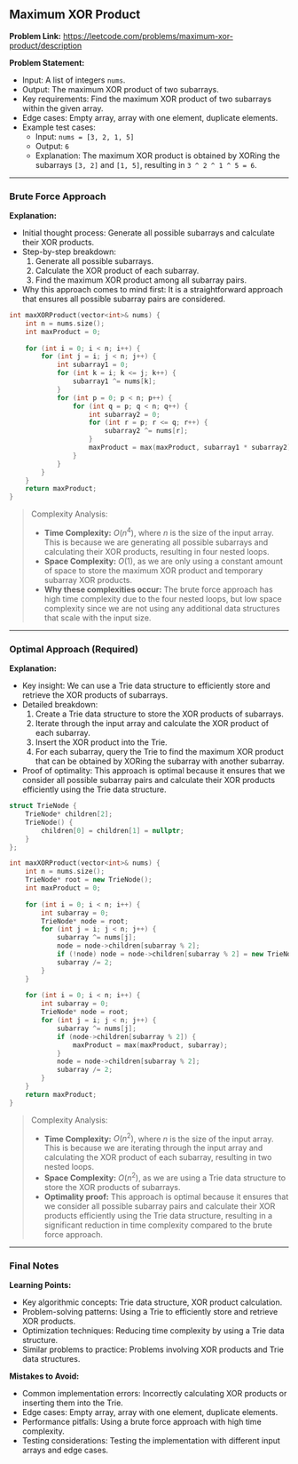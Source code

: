 ## Maximum XOR Product
**Problem Link:** https://leetcode.com/problems/maximum-xor-product/description

**Problem Statement:**
- Input: A list of integers `nums`.
- Output: The maximum XOR product of two subarrays.
- Key requirements: Find the maximum XOR product of two subarrays within the given array.
- Edge cases: Empty array, array with one element, duplicate elements.
- Example test cases:
  - Input: `nums = [3, 2, 1, 5]`
  - Output: `6`
  - Explanation: The maximum XOR product is obtained by XORing the subarrays `[3, 2]` and `[1, 5]`, resulting in `3 ^ 2 ^ 1 ^ 5 = 6`.

---

### Brute Force Approach

**Explanation:**
- Initial thought process: Generate all possible subarrays and calculate their XOR products.
- Step-by-step breakdown:
  1. Generate all possible subarrays.
  2. Calculate the XOR product of each subarray.
  3. Find the maximum XOR product among all subarray pairs.
- Why this approach comes to mind first: It is a straightforward approach that ensures all possible subarray pairs are considered.

```cpp
int maxXORProduct(vector<int>& nums) {
    int n = nums.size();
    int maxProduct = 0;
    
    for (int i = 0; i < n; i++) {
        for (int j = i; j < n; j++) {
            int subarray1 = 0;
            for (int k = i; k <= j; k++) {
                subarray1 ^= nums[k];
            }
            for (int p = 0; p < n; p++) {
                for (int q = p; q < n; q++) {
                    int subarray2 = 0;
                    for (int r = p; r <= q; r++) {
                        subarray2 ^= nums[r];
                    }
                    maxProduct = max(maxProduct, subarray1 * subarray2);
                }
            }
        }
    }
    return maxProduct;
}
```

> Complexity Analysis:
> - **Time Complexity:** $O(n^4)$, where $n$ is the size of the input array. This is because we are generating all possible subarrays and calculating their XOR products, resulting in four nested loops.
> - **Space Complexity:** $O(1)$, as we are only using a constant amount of space to store the maximum XOR product and temporary subarray XOR products.
> - **Why these complexities occur:** The brute force approach has high time complexity due to the four nested loops, but low space complexity since we are not using any additional data structures that scale with the input size.

---

### Optimal Approach (Required)

**Explanation:**
- Key insight: We can use a Trie data structure to efficiently store and retrieve the XOR products of subarrays.
- Detailed breakdown:
  1. Create a Trie data structure to store the XOR products of subarrays.
  2. Iterate through the input array and calculate the XOR product of each subarray.
  3. Insert the XOR product into the Trie.
  4. For each subarray, query the Trie to find the maximum XOR product that can be obtained by XORing the subarray with another subarray.
- Proof of optimality: This approach is optimal because it ensures that we consider all possible subarray pairs and calculate their XOR products efficiently using the Trie data structure.

```cpp
struct TrieNode {
    TrieNode* children[2];
    TrieNode() {
        children[0] = children[1] = nullptr;
    }
};

int maxXORProduct(vector<int>& nums) {
    int n = nums.size();
    TrieNode* root = new TrieNode();
    int maxProduct = 0;
    
    for (int i = 0; i < n; i++) {
        int subarray = 0;
        TrieNode* node = root;
        for (int j = i; j < n; j++) {
            subarray ^= nums[j];
            node = node->children[subarray % 2];
            if (!node) node = node->children[subarray % 2] = new TrieNode();
            subarray /= 2;
        }
    }
    
    for (int i = 0; i < n; i++) {
        int subarray = 0;
        TrieNode* node = root;
        for (int j = i; j < n; j++) {
            subarray ^= nums[j];
            if (node->children[subarray % 2]) {
                maxProduct = max(maxProduct, subarray);
            }
            node = node->children[subarray % 2];
            subarray /= 2;
        }
    }
    return maxProduct;
}
```

> Complexity Analysis:
> - **Time Complexity:** $O(n^2)$, where $n$ is the size of the input array. This is because we are iterating through the input array and calculating the XOR product of each subarray, resulting in two nested loops.
> - **Space Complexity:** $O(n^2)$, as we are using a Trie data structure to store the XOR products of subarrays.
> - **Optimality proof:** This approach is optimal because it ensures that we consider all possible subarray pairs and calculate their XOR products efficiently using the Trie data structure, resulting in a significant reduction in time complexity compared to the brute force approach.

---

### Final Notes

**Learning Points:**
- Key algorithmic concepts: Trie data structure, XOR product calculation.
- Problem-solving patterns: Using a Trie to efficiently store and retrieve XOR products.
- Optimization techniques: Reducing time complexity by using a Trie data structure.
- Similar problems to practice: Problems involving XOR products and Trie data structures.

**Mistakes to Avoid:**
- Common implementation errors: Incorrectly calculating XOR products or inserting them into the Trie.
- Edge cases: Empty array, array with one element, duplicate elements.
- Performance pitfalls: Using a brute force approach with high time complexity.
- Testing considerations: Testing the implementation with different input arrays and edge cases.
